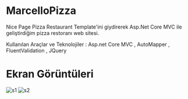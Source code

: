 # MarcelloPizza

Nice Page Pizza Restaurant Template'ini giydirerek Asp.Net Core MVC ile geliştirdiğim pizza restoranı web sitesi.

Kullanılan Araçlar ve Teknolojiler : Asp.net Core MVC , AutoMapper , FluentValidation , JQuery 

# Ekran Görüntüleri

![s1](https://i.resimyukle.xyz/45CeBR.png)
![s2](https://i.resimyukle.xyz/PM5Sca.png)
